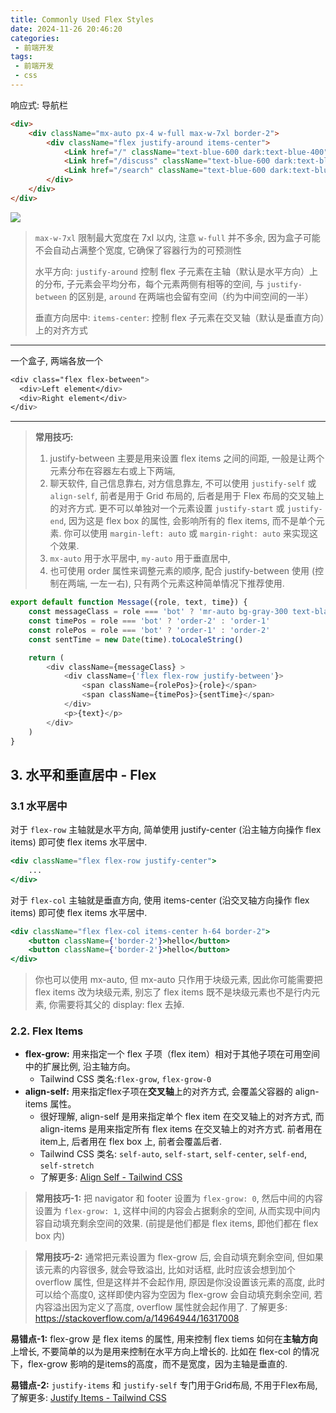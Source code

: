 ```yaml
---
title: Commonly Used Flex Styles
date: 2024-11-26 20:46:20
categories:
 - 前端开发
tags:
 - 前端开发
 - css
---
```


响应式: 导航栏

```html
<div>
    <div className="mx-auto px-4 w-full max-w-7xl border-2">
        <div className="flex justify-around items-center">
            <Link href="/" className="text-blue-600 dark:text-blue-400">首页</Link>
            <Link href="/discuss" className="text-blue-600 dark:text-blue-400">讨论</Link>
            <Link href="/search" className="text-blue-600 dark:text-blue-400">搜索</Link>
        </div>
    </div>
</div>
```

![](https://pub-2a6758f3b2d64ef5bb71ba1601101d35.r2.dev/blogs/2024/12/a3f08d9ac96f269da225d22fa7b5bda3.png)

> `max-w-7xl` 限制最大宽度在 7xl 以内, 注意 `w-full` 并不多余, 因为盒子可能不会自动占满整个宽度, 它确保了容器行为的可预测性
>
> 水平方向: `justify-around` 控制 flex 子元素在主轴（默认是水平方向）上的分布, 子元素会平均分布，每个元素两侧有相等的空间, 与 `justify-between` 的区别是, `around` 在两端也会留有空间（约为中间空间的一半）
>
> 垂直方向居中: `items-center`: 控制 flex 子元素在交叉轴（默认是垂直方向）上的对齐方式

--------

一个盒子, 两端各放一个

```css
<div class="flex flex-between">
  <div>Left element</div>
  <div>Right element</div>
</div>
```

---

> **常用技巧:**
>
> 1. justify-between 主要是用来设置 flex items 之间的间距, 一般是让两个元素分布在容器左右或上下两端, 
> 2. 聊天软件, 自己信息靠右, 对方信息靠左, 不可以使用 `justify-self` 或 `align-self`, 前者是用于 Grid 布局的, 后者是用于 Flex 布局的交叉轴上的对齐方式. 更不可以单独对一个元素设置 `justify-start` 或 `justify-end`, 因为这是 flex box 的属性, 会影响所有的 flex items, 而不是单个元素. 你可以使用 `margin-left: auto` 或 `margin-right: auto` 来实现这个效果. 
> 3. `mx-auto` 用于水平居中, `my-auto` 用于垂直居中, 
> 4. 也可使用 order 属性来调整元素的顺序, 配合 justify-between 使用 (控制在两端, 一左一右), 只有两个元素这种简单情况下推荐使用. 

```js
export default function Message({role, text, time}) {
    const messageClass = role === 'bot' ? 'mr-auto bg-gray-300 text-black' : 'ml-auto bg-blue-300 text-white'
    const timePos = role === 'bot' ? 'order-2' : 'order-1'
    const rolePos = role === 'bot' ? 'order-1' : 'order-2'
    const sentTime = new Date(time).toLocaleString()

    return (
        <div className={messageClass} >
            <div className={'flex flex-row justify-between'}>
                <span className={rolePos}>{role}</span>
                <span className={timePos}>{sentTime}</span>
            </div>
            <p>{text}</p>
        </div>
    )
}
```

## 3. 水平和垂直居中 - Flex

### 3.1 水平居中

对于 `flex-row` 主轴就是水平方向, 简单使用 justify-center (沿主轴方向操作 flex items) 即可使 flex items 水平居中. 

```jsx
<div className="flex flex-row justify-center">
    ...
</div>
```

对于 `flex-col` 主轴就是垂直方向, 使用 items-center (沿交叉轴方向操作 flex items) 即可使 flex items 水平居中. 

```jsx
<div className="flex flex-col items-center h-64 border-2">
    <button className={'border-2'}>hello</button>
    <button className={'border-2'}>hello</button>
</div>
```

> 你也可以使用 mx-auto, 但 mx-auto 只作用于块级元素, 因此你可能需要把 flex items 改为块级元素, 别忘了 flex items 既不是块级元素也不是行内元素, 你需要将其父的 display: flex 去掉. 

### 2.2. Flex Items

- **flex-grow:** 用来指定一个 flex 子项（flex item）相对于其他子项在可用空间中的扩展比例, 沿主轴方向。
  - Tailwind CSS 类名:`flex-grow`, `flex-grow-0` 
- **align-self:** 用来指定flex子项在**交叉轴**上的对齐方式, 会覆盖父容器的 align-items 属性。
  - 很好理解, align-self 是用来指定单个 flex item 在交叉轴上的对齐方式, 而 align-items 是用来指定所有 flex items 在交叉轴上的对齐方式. 前者用在 item上, 后者用在 flex box 上, 前者会覆盖后者.
  - Tailwind CSS 类名: `self-auto`, `self-start`, `self-center`, `self-end`, `self-stretch`
  - 了解更多: [Align Self - Tailwind CSS](https://tailwindcss.com/docs/align-self)

> **常用技巧-1:** 把 navigator 和 footer 设置为 `flex-grow: 0`, 然后中间的内容设置为 `flex-grow: 1`, 这样中间的内容会占据剩余的空间, 从而实现中间内容自动填充剩余空间的效果. (前提是他们都是 flex items, 即他们都在 flex box 内)

> **常用技巧-2:** 通常把元素设置为 flex-grow 后, 会自动填充剩余空间, 但如果该元素的内容很多, 就会导致溢出, 比如对话框, 此时应该会想到加个 overflow 属性, 但是这样并不会起作用, 原因是你没设置该元素的高度, 此时可以给个高度0, 这样即使内容为空因为 flex-grow 会自动填充剩余空间, 若内容溢出因为定义了高度, overflow 属性就会起作用了. 
> 了解更多: https://stackoverflow.com/a/14964944/16317008

**易错点-1:** flex-grow 是 flex items 的属性, 用来控制 flex tiems 如何在**主轴方向**上增长, 不要简单的以为是用来控制在水平方向上增长的. 比如在 flex-col 的情况下，flex-grow 影响的是items的高度，而不是宽度，因为主轴是垂直的. 

**易错点-2:** `justify-items` 和 `justify-self` 专门用于Grid布局, 不用于Flex布局, 了解更多: [Justify Items - Tailwind CSS](https://tailwindcss.com/docs/justify-items)
